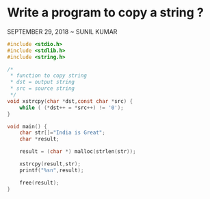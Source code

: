 Write a program to copy a string ?
==================================

SEPTEMBER 29, 2018 ~ SUNIL KUMAR

``` c
#include <stdio.h>
#include <stdlib.h>
#include <string.h>

/*
 * function to copy string
 * dst = output string
 * src = source string
 */
void xstrcpy(char *dst,const char *src) {
	while ( (*dst++ = *src++) != '0');
}

void main() {
	char str[]="India is Great";
	char *result;

	result = (char *) malloc(strlen(str));

	xstrcpy(result,str);
	printf("%sn",result);

	free(result);
}
```
